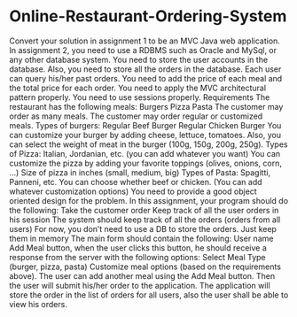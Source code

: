 ﻿# Online-Restaurant-Ordering-System
 Convert your solution in assignment 1 to be an MVC Java web application. In assignment 2, you need to use a RDBMS such as Oracle and MySql, or any other database system. You need to store the user accounts in the database. Also, you need to store all the orders in the database. Each user can query his/her past orders. You need to add the price of each meal and the total price for each order.
You need to apply the MVC architectural pattern properly. 
You need to use sessions properly.
Requirements 
The restaurant has the following meals:
Burgers
Pizza
Pasta
The customer may order as many meals.
The customer may order regular or customized meals.
Types of burgers:
Regular Beef Burger
Regular Chicken Burger
You can customize your burger by adding cheese, lettuce, tomatoes. Also, you can select the weight of meat in the burger (100g, 150g, 200g, 250g).
Types of Pizza:
Italian, Jordanian, etc. (you can add whatever you want)
You can customize the pizza by adding your favorite toppings (olives, onions, corn, ...)
Size of pizza in inches (small, medium, big)
Types of Pasta:
Spagitti, Panneni, etc.
You can choose whether beef or chicken.
        (You can add whatever customization options)
You need to provide a good object oriented design for the problem.
In this assignment, your program should do the following:
Take the customer order
Keep track of all the user orders in his session
The system should keep track of all the orders (orders from all users)
For now, you don’t need to use a DB to store the orders. Just keep them in memory
The main form should contain the following:
User name
Add Meal button, when the user clicks this button, he should receive a response from the server with the following options:
Select Meal Type (burger, pizza, pasta)
Customize meal options (based on the requirements above).
The user can add another meal using the Add Meal button.
Then the user will submit his/her order to the application. 
The application will store the order in the list of orders for all users, also the user shall be able to view his orders.
